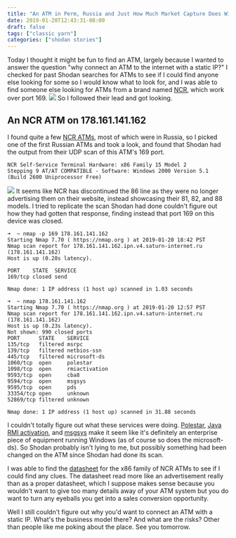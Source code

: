 ```yaml
---
title: "An ATM in Perm, Russia and Just How Much Market Capture Does Windows 2000 Have Anyway?"
date: 2019-01-20T12:43:31-08:00
draft: false
tags: ["classic yarn"]
categories: ["shodan stories"]
---
```


Today I thought it might be fun to find an ATM, largely because I wanted to answer the question "why connect an ATM to the internet with a static IP?" I checked for past Shodan searches for ATMs to see if I could find anyone else looking for some so I would know what to look for, and I was able to find someone else looking for ATMs from a brand named [NCR](https://www.ncr.com/), which work over port 169.
![](/images/100Days/Day17/atmncr.png)
So I followed their lead and got looking.


## An NCR ATM on 178.161.141.162
I found quite a few [NCR ATMs](https://www.ncr.com/financial-services/intelligent-deposit-atms), most of which were in Russia, so I picked one of the first Russian ATMs and took a look, and found that Shodan had the output from their UDP scan of this ATM's 169 port.
```
NCR Self-Service Terminal Hardware: x86 Family 15 Model 2
Stepping 9 AT/AT COMPATIBLE - Software: Windows 2000 Version 5.1 (Build 2600 Uniprocessor Free)
```
![](/images/100Days/Day17/NCRpersonas.png)
It seems like NCR has discontinued the 86 line as they were no longer advertising them on their website, instead showcasing their 81, 82, and 88 models. I tried to replicate the scan Shodan had done couldn't figure out how they had gotten that response, finding instead that port 169 on this device was closed.
```
➜  ~ nmap -p 169 178.161.141.162
Starting Nmap 7.70 ( https://nmap.org ) at 2019-01-20 18:42 PST
Nmap scan report for 178.161.141.162.ipn.v4.saturn-internet.ru (178.161.141.162)
Host is up (0.28s latency).

PORT    STATE  SERVICE
169/tcp closed send

Nmap done: 1 IP address (1 host up) scanned in 1.03 seconds

➜  ~ nmap 178.161.141.162
Starting Nmap 7.70 ( https://nmap.org ) at 2019-01-20 12:57 PST
Nmap scan report for 178.161.141.162.ipn.v4.saturn-internet.ru (178.161.141.162)
Host is up (0.23s latency).
Not shown: 990 closed ports
PORT      STATE    SERVICE
135/tcp   filtered msrpc
139/tcp   filtered netbios-ssn
445/tcp   filtered microsoft-ds
1060/tcp  open     polestar
1098/tcp  open     rmiactivation
9593/tcp  open     cba8
9594/tcp  open     msgsys
9595/tcp  open     pds
33354/tcp open     unknown
52869/tcp filtered unknown

Nmap done: 1 IP address (1 host up) scanned in 31.88 seconds
```
I couldn't totally figure out what these services were doing. [Polestar](https://polestarllp.com/), [Java RMI activation](https://river.apache.org/release-doc/3.0.0/release-notes/activation.html), and [msgsys](https://www.neuber.com/taskmanager/process/msgsys.exe.html) make it seem like it's definitely an enterprise piece of equipment running Windows (as of course so does the microsoft-ds). So Shodan probably isn't lying to me, but possibly something had been changed on the ATM since Shodan had done its scan.

I was able to find the [datasheet](https://ncr.co.il/wp-content/uploads/2014/05/6786.pdf) for the x86 family of NCR ATMs to see if I could find any clues. The datasheet read more like an advertisement really than as a proper datasheet, which I suppose makes sense because you wouldn't want to give too many details away of your ATM system but you do want to turn any eyeballs you get into a sales conversion opportunity.

Well I still couldn't figure out why you'd want to connect an ATM with a static IP. What's the business model there? And what are the risks? Other than people like me poking about the place. See you tomorrow.
